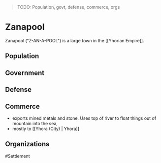 > TODO: Population, govt, defense, commerce, orgs

# Zanapool
Zanapool ("Z-AN-A-POOL") is a large town in the [[Yhorian Empire]]. 

## Population


## Government


## Defense


## Commerce
- exports mined metals and stone. Uses top of river to float things out of mountain into the sea, 
- mostly to [[Yhora (City) | Yhora]]

## Organizations


#Settlement 
